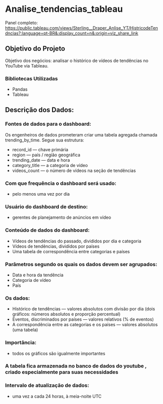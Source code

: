 # Analise_tendencias_tableau

Panel completo: https://public.tableau.com/views/Sterling__Draper_Anlise_YT/HistricodeTendncias?:language=pt-BR&:display_count=n&:origin=viz_share_link

## Objetivo do Projeto
Objetivo dos negócios: analisar o histórico de vídeos de tendências no YouTube via Tableau.

### Bibliotecas Utilizadas
 - Pandas
 - Tableau

## Descrição dos Dados:

### Fontes de dados para o dashboard:
Os engenheiros de dados prometeram criar uma tabela agregada chamada trending_by_time. Segue sua estrutura:
  - record_id — chave primária
  - region — país / região geográfica
  - trending_date — data e hora
  - category_title — a categoria de vídeo
  - videos_count — o número de vídeos na seção de tendências

    
### Com que frequência o dashboard será usado: 
- pelo menos uma vez por dia

### Usuário do dashboard de destino:
- gerentes de planejamento de anúncios em vídeo

### Conteúdo de dados do dashboard:
   - Vídeos de tendências do passado, divididos por dia e categoria
   - Vídeos de tendências, divididos por países
   - Uma tabela de correspondência entre categorias e países

### Parâmetros segundo os quais os dados devem ser agrupados:
   - Data e hora da tendência
   - Categoria de vídeo
   - País

### Os dados:
   - Histórico de tendências — valores absolutos com divisão por dia (dois gráficos: números absolutos e proporção percentual)
   - Eventos, discriminados por países — valores relativos (% de eventos)
   - A correspondência entre as categorias e os países — valores absolutos (uma tabela)

### Importância:
- todos os gráficos são igualmente importantes

### A tabela fica armazenada no banco de dados do youtube , criado especialmente para suas necessidades

### Intervalo de atualização de dados:
- uma vez a cada 24 horas, à meia-noite UTC



